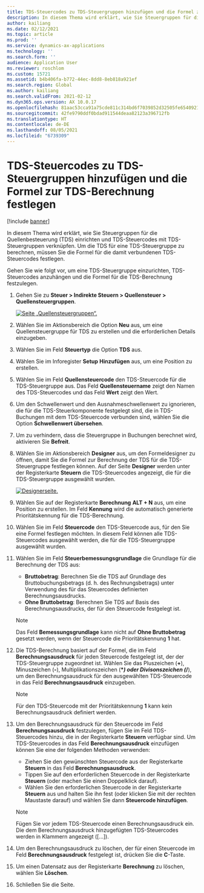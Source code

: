 ```yaml
---
title: TDS-Steuercodes zu TDS-Steuergruppen hinzufügen und die Formel zur TDS-Berechnung festlegen
description: In diesem Thema wird erklärt, wie Sie Steuergruppen für die Quellenbesteuerung (TDS) einrichten und TDS-Steuercodes mit TDS-Steuergruppen verknüpfen. Um die TDS für eine TDS-Steuergruppe zu berechnen, müssen Sie die Formel für die damit verbundenen TDS-Steuercodes festlegen.
author: kailiang
ms.date: 02/12/2021
ms.topic: article
ms.prod: ''
ms.service: dynamics-ax-applications
ms.technology: ''
ms.search.form: ''
audience: Application User
ms.reviewer: roschlom
ms.custom: 15721
ms.assetid: b4b406fa-b772-44ec-8dd8-8eb818a921ef
ms.search.region: Global
ms.author: kailiang
ms.search.validFrom: 2021-02-12
ms.dyn365.ops.version: AX 10.0.17
ms.openlocfilehash: 81aac53cca91a75cde811c314bd6f7039852d32505fe6540921e17f3d1bbc7ad
ms.sourcegitcommit: 42fe9790ddf0bdad911544deaa82123a396712fb
ms.translationtype: HT
ms.contentlocale: de-DE
ms.lasthandoff: 08/05/2021
ms.locfileid: "6739309"
---
```

# <a name="attach-tds-tax-codes-to-tds-tax-groups-and-define-the-formula-for-calculating-tds"></a>TDS-Steuercodes zu TDS-Steuergruppen hinzufügen und die Formel zur TDS-Berechnung festlegen

[!include [banner](../includes/banner.md)]

In diesem Thema wird erklärt, wie Sie Steuergruppen für die Quellenbesteuerung (TDS) einrichten und TDS-Steuercodes mit TDS-Steuergruppen verknüpfen. Um die TDS für eine TDS-Steuergruppe zu berechnen, müssen Sie die Formel für die damit verbundenen TDS-Steuercodes festlegen.

Gehen Sie wie folgt vor, um eine TDS-Steuergruppe einzurichten, TDS-Steuercodes anzuhängen und die Formel für die TDS-Berechnung festzulegen.

1. Gehen Sie zu **Steuer \> Indirekte Steuern \> Quellensteuer \> Quellensteuergruppen**.

    [![Seite „Quellensteuergruppen“.](./media/apac-ind-TDS-29.png)](./media/apac-ind-TDS-29.png)

2. Wählen Sie im Aktionsbereich die Option **Neu** aus, um eine Quellensteuergruppe für TDS zu erstellen und die erforderlichen Details einzugeben.
3. Wählen Sie im Feld **Steuertyp** die Option **TDS** aus.
4. Wählen Sie im Inforegister **Setup** **Hinzufügen** aus, um eine Position zu erstellen.
5. Wählen Sie im Feld **Quellensteuercode** den TDS-Steuercode für die TDS-Steuergruppe aus. Das Feld **Quellensteuername** zeigt den Namen des TDS-Steuercodes und das Feld **Wert** zeigt den Wert.
6. Um den Schwellenwert und den Ausnahmeschwellenwert zu ignorieren, die für die TDS-Steuerkomponente festgelegt sind, die in TDS-Buchungen mit dem TDS-Steuercode verbunden sind, wählen Sie die Option **Schwellenwert übersehen**.
7. Um zu verhindern, dass die Steuergruppe in Buchungen berechnet wird, aktivieren Sie **Befreit**.
8. Wählen Sie im Aktionsbereich **Designer** aus, um den Formeldesigner zu öffnen, damit Sie die Formel zur Berechnung der TDS für die TDS-Steuergruppe festlegen können. Auf der Seite **Designer** werden unter der Registerkarte **Steuern** die TDS-Steuercodes angezeigt, die für die TDS-Steuergruppe ausgewählt wurden.

    [![Designerseite.](./media/apac-ind-TDS-30.png)](./media/apac-ind-TDS-30.png)

9. Wählen Sie auf der Registerkarte **Berechnung** **ALT + N** aus, um eine Position zu erstellen. Im Feld **Kennung** wird die automatisch generierte Prioritätskennung für die TDS-Berechnung.
10. Wählen Sie im Feld **Steuercode** den TDS-Steuercode aus, für den Sie eine Formel festlegen möchten. In diesem Feld können alle TDS-Steuercodes ausgewählt werden, die für die TDS-Steuergruppe ausgewählt wurden.
11. Wählen Sie im Feld **Steuerbemessungsgrundlage** die Grundlage für die Berechnung der TDS aus:

    - **Bruttobetrag**: Berechnen Sie die TDS auf Grundlage des Bruttobuchungsbetrags (d. h. des Rechnungsbetrags) unter Verwendung des für das Steuercodes definierten Berechnungsausdrucks.
    - **Ohne Bruttobetrag**: Berechnen Sie TDS auf Basis des Berechnungsausdrucks, der für den Steuercode festgelegt ist.

    > [!NOTE]
    > Das Feld **Bemessungsgrundlage** kann nicht auf **Ohne Bruttobetrag** gesetzt werden, wenn der Steuercode die Prioritätskennung **1** hat.

12. Die TDS-Berechnung basiert auf der Formel, die im Feld **Berechnungsausdruck** für jeden Steuercode festgelegt ist, der der TDS-Steuergruppe zugeordnet ist. Wählen Sie das Pluszeichen (**+**), Minuszeichen (**-**), Multiplikationszeichen (**\**_) oder Divisonszeichen (_*/**), um den Berechnungsausdruck für den ausgewählten TDS-Steuercode in das Feld **Berechnungsausdruck** einzugeben.

    > [!NOTE]
    > Für den TDS-Steuercode mit der Prioritätskennung **1** kann kein Berechnungsausdruck definiert werden.

13. Um den Berechnungsausdruck für den Steuercode im Feld **Berechnungsausdruck** festzulegen, fügen Sie im Feld TDS-Steuercodes hinzu, die in der Registerkarte **Steuern** verfügbar sind. Um TDS-Steuercodes in das Feld **Berechnungsausdruck** einzufügen können Sie eine der folgenden Methoden verwenden:

    - Ziehen Sie den gewünschten Steuercode aus der Registerkarte **Steuern** in das Feld **Berechnungsausdruck**.
    - Tippen Sie auf den erforderlichen Steuercode in der Registerkarte **Steuern** (oder machen Sie einen Doppelklick darauf).
    - Wählen Sie den erforderlichen Steuercode in der Registerkarte **Steuern** aus und halten Sie ihn fest (oder klicken Sie mit der rechten Maustaste darauf) und wählen Sie dann **Steuercode hinzufügen**.

    > [!NOTE]
    > Fügen Sie vor jedem TDS-Steuercode einen Berechnungsausdruck ein. Die dem Berechnungsausdruck hinzugefügten TDS-Steuercodes werden in Klammern angezeigt (\[...\]).

14. Um den Berechnungsausdruck zu löschen, der für einen Steuercode im Feld **Berechnungsausdruck** festgelegt ist, drücken Sie die **C**-Taste.
15. Um einen Datensatz aus der Registerkarte **Berechnung** zu löschen, wählen Sie **Löschen**.
16. Schließen Sie die Seite.
